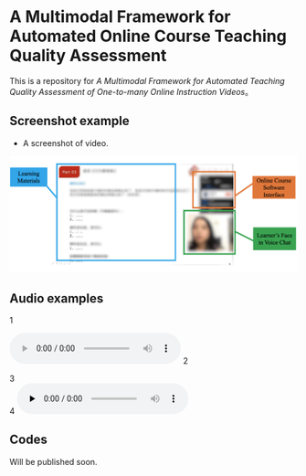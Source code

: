 # A Multimodal Framework for Automated Online Course Teaching Quality Assessment

This is a repository for *A Multimodal Framework for Automated Teaching Quality Assessment of One-to-many Online Instruction Videos*。

## Screenshot example

* A screenshot of video.


![screen](file/screen.png)


## Audio examples
1
<body>
    <audio src="file/DEMO_0_33333.wav" controls=""></audio>
</body>
2

<embad src="" type="file/DEMO_0_33333.wav">

3
<audio id="audio1" src="file/DEMO_0_33333.wav"  preload>
    </audio>    
4
<audio id="audio" controls="" preload="none">
      <source id="mp3" src="file/DEMO_0_33333.wav">
</audio>
    
    
    
## Codes
Will be published soon.


